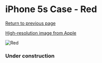 # iPhone 5s Case - Red

[Return to previous page](/iphone_5s)

[High-resolution image from Apple](https://store.storeimages.cdn-apple.com/8756/as-images.apple.com/is/MF046?wid=4500&hei=4500&fmt=png)

<div style="width: 384px"><img src="/everypreview/MF046.png" alt="Red"></div>

### Under construction
